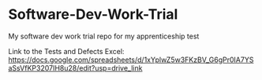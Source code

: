 # Software-Dev-Work-Trial
My software dev work trial repo for my apprenticeship test

Link to the Tests and Defects Excel:
https://docs.google.com/spreadsheets/d/1xYplwZ5w3FKzBV_G6gPr0IA7YSaSsVfKP3207IH8u28/edit?usp=drive_link

